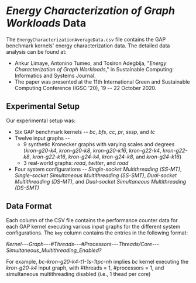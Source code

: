 # *Energy Characterization of Graph Workloads* Data

The `EnergyCharacterizationAverageData.csv` file contains the GAP benchmark kernels' energy characterization data. The detailed data analysis can be found at:

 - Ankur Limaye, Antonino Tumeo, and Tosiron Adegbija, "*Energy Characterization of Graph Workloads*," in Sustainable Computing: Informatics and Systems Journal.
 - The paper was presented at the 11th International Green and Sustainable Computing Conference (IGSC '20), 19 -- 22 October 2020.

## Experimental Setup

Our experimental setup was:
- Six GAP benchmark kernels -- *bc*, *bfs*, *cc*, *pr*, *sssp*, and *tc*
- Twelve input graphs -- 
	- 9 synthetic Kronecker graphs with varying scales and degrees (*kron-g20-k4*, *kron-g20-k8*, *kron-g20-k16*, *kron-g22-k4*, *kron-g22-k8*, *kron-g22-k16*, *kron-g24-k4*, *kron-g24-k8*, and *kron-g24-k16*)
	- 3 real-world graphs: *road*, *twitter*, and *road*
- Four system configurations -- *Single-socket Multithreading (SS-MT)*, *Single-socket Simultaneous Multithreading (SS-SMT)*, *Dual-socket Multithreading (DS-MT)*, and *Dual-socket Simultaneous Multithreading (DS-SMT)*

## Data Format

Each column of the CSV file contains the performance counter data for each GAP kernel executing various input graphs for the different system configurations. The `key` column contains the entries in the following format:

*Kernel*---*Graph*---*#Threads*---*#Processors*---*Threads/Core*---*Simultaneous_Multithreading_Enabled?*

For example, *bc-kron-g20-k4-t1-1s-1tpc-nh* implies *bc* kernel executing the *kron-g20-k4* input graph, with #threads = 1, #processors = 1, and simultaneous multithreading disabled (i.e., 1 thead per core)
